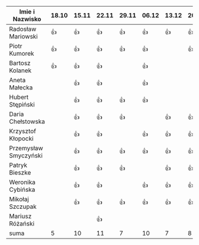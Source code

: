 Imie i Nazwisko  | 18.10 | 15.11 |22.11| 29.11 | 06.12 | 13.12 | 20.12 | 10.01 | 17.01 | 24.01 | 31.01 | 21.02 | 01.03 | 07.03 | 14.03 |  21.03 | 28.03 | 04.04 | 11.04 |09.05 |16.05 |23.05| 30.05| 06.06| 13.06|
---------------- | ----- | ----- |-----| ----- | ----- | ----- | ----- | ----- | ----- | ----- | ----- | ----- | ----- | ----- | ----- | ----- | ----- | ----- | ----- | ----- | ----- | -----| -----| -----| -----|
Radosław Mariowski | :+1: | :+1: |:+1:| :+1:| :+1: | :+1: | :+1: | :+1: | :+1: | | :+1: | :+1: | |  :+1: |  :+1: |  :+1: | :+1: | | :+1: | :+1: || :+1: | :+1: | :+1: | :+1: | :+1: |
Piotr Kumorek	 | :+1:	| :+1: | :+1: | :+1: | :+1: | | :+1: | :+1: |:+1: | :+1: | :+1: | :+1: | :+1: |  :+1: | :+1: | :+1: | :+1: | :+1: | :+1: |  | :+1: | :+1: | :+1: | :+1: | :+1: |
Bartosz Kolanek	 | :+1:	| :+1: |:+1:| | :+1: | | |:+1: | :+1:| | :+1: |:+1: |:+1: | |:+1: ||:+1:| | :+1:| | :+1:|:+1: |||:+1:|
Aneta Małecka	 | | :+1: |:+1:| | :+1: | | |:+1: | :+1:| | :+1: |:+1: |:+1: | |:+1: ||:+1:| | :+1:| |:+1: | |:+1:|||:+1:|
Hubert Stępiński |      |:+1:| :+1:|:+1:|:+1:  | | | :+1:| :+1:|:+1:|:+1: |:+1:| |:+1: | :+1: |:+1: |:+1:|:+1: | | :+1:  | :+1:  | :+1: | :+1:||:+1:|
Daria Chełstowska |        | :+1: |:+1:| :+1: | | :+1: | :+1: | | | | | :+1:| | | | :+1: | :+1: | | :+1: | |:+1: | ||
Krzysztof Kłopocki |      | :+1: | :+1: | | :+1: | :+1: | :+1: | :+1: | :+1:| | :+1: | :+1: | :+1: | :+1: | :+1: | :+1: |:+1:| :+1: |:+1: | | | :+1: | :+1: | :+1: | :+1: |
Przemysław Smyczyński |      | :+1: |:+1:| :+1: | :+1: | :+1: | :+1: | :+1: | :+1: | :+1: | | :+1: | :+1: | :+1: | :+1: | :+1: | :+1: | :+1: | :+1: | :+1: | | :+1: | :+1: | | :+1:|
Patryk Bieszke |      | :+1: |:+1:| :+1:| | :+1: | :+1: | :+1: | :+1: | :+1: | | |:+1: | :+1: | :+1: | :+1: | :+1: | :+1: | :+1: | :+1: | | | :+1: | :+1: ||
Weronika Cybińska |     | :+1: | :+1: | | :+1: | :+1: | :+1: | :+1: | :+1: | | :+1: | :+1: | :+1: | :+1: | | :+1: | :+1: | :+1:| :+1: | | | :+1: | :+1: ||
Mikołaj Szczupak  |     | :+1: | :+1: | :+1: | :+1: | :+1: | :+1: | :+1: | :+1: | | :+1: | :+1: | :+1: | :+1: | :+1: | :+1: | :+1: | :+1: |:+1: | |:+1: | :+1:| :+1: | :+1: | :+1: |
Mariusz Różański |     |      | :+1: |  | | | | | :+1: | :+1: | :+1: | :+1: | | | :+1: | :+1: | | :+1: | :+1: | | :+1: | :+1: | | :+1: ||
suma             | 5   | 10 | 11 | 7 | 10 | 7 | 8 | | | | | | | | | | | | | ||
